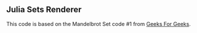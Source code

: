 ## Julia Sets Renderer
This code is based on the Mandelbrot Set code #1 from
[Geeks For Geeks](https://www.geeksforgeeks.org/julia-fractal-python/).
